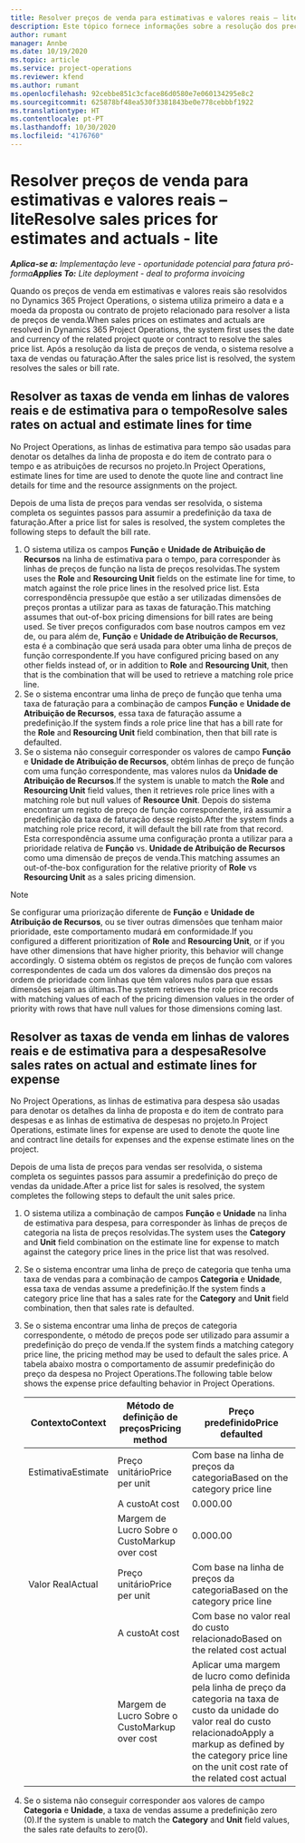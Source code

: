 ```yaml
---
title: Resolver preços de venda para estimativas e valores reais – lite
description: Este tópico fornece informações sobre a resolução dos preços de venda em estimativas e valores reais.
author: rumant
manager: Annbe
ms.date: 10/19/2020
ms.topic: article
ms.service: project-operations
ms.reviewer: kfend
ms.author: rumant
ms.openlocfilehash: 92cebbe851c3cface86d0580e7e060134295e8c2
ms.sourcegitcommit: 625878bf48ea530f3381843be0e778cebbbf1922
ms.translationtype: HT
ms.contentlocale: pt-PT
ms.lasthandoff: 10/30/2020
ms.locfileid: "4176760"
---
```

# <a name="resolve-sales-prices-for-estimates-and-actuals---lite"></a><span data-ttu-id="5d657-103">Resolver preços de venda para estimativas e valores reais – lite</span><span class="sxs-lookup"><span data-stu-id="5d657-103">Resolve sales prices for estimates and actuals - lite</span></span>

<span data-ttu-id="5d657-104">_**Aplica-se a:** Implementação leve - oportunidade potencial para fatura pró-forma_</span><span class="sxs-lookup"><span data-stu-id="5d657-104">_**Applies To:** Lite deployment - deal to proforma invoicing_</span></span>

<span data-ttu-id="5d657-105">Quando os preços de venda em estimativas e valores reais são resolvidos no Dynamics 365 Project Operations, o sistema utiliza primeiro a data e a moeda da proposta ou contrato de projeto relacionado para resolver a lista de preços de venda.</span><span class="sxs-lookup"><span data-stu-id="5d657-105">When sales prices on estimates and actuals are resolved in Dynamics 365 Project Operations, the system first uses the date and currency of the related project quote or contract to resolve the sales price list.</span></span> <span data-ttu-id="5d657-106">Após a resolução da lista de preços de venda, o sistema resolve a taxa de vendas ou faturação.</span><span class="sxs-lookup"><span data-stu-id="5d657-106">After the sales price list is resolved, the system resolves the sales or bill rate.</span></span>

## <a name="resolve-sales-rates-on-actual-and-estimate-lines-for-time"></a><span data-ttu-id="5d657-107">Resolver as taxas de venda em linhas de valores reais e de estimativa para o tempo</span><span class="sxs-lookup"><span data-stu-id="5d657-107">Resolve sales rates on actual and estimate lines for time</span></span>

<span data-ttu-id="5d657-108">No Project Operations, as linhas de estimativa para tempo são usadas para denotar os detalhes da linha de proposta e do item de contrato para o tempo e as atribuições de recursos no projeto.</span><span class="sxs-lookup"><span data-stu-id="5d657-108">In Project Operations, estimate lines for time are used to denote the quote line and contract line details for time and the resource assignments on the project.</span></span>

<span data-ttu-id="5d657-109">Depois de uma lista de preços para vendas ser resolvida, o sistema completa os seguintes passos para assumir a predefinição da taxa de faturação.</span><span class="sxs-lookup"><span data-stu-id="5d657-109">After a price list for sales is resolved, the system completes the following steps to default the bill rate.</span></span>

1. <span data-ttu-id="5d657-110">O sistema utiliza os campos **Função** e **Unidade de Atribuição de Recursos** na linha de estimativa para o tempo, para corresponder às linhas de preços de função na lista de preços resolvidas.</span><span class="sxs-lookup"><span data-stu-id="5d657-110">The system uses the **Role** and **Resourcing Unit** fields on the estimate line for time, to match against the role price lines in the resolved price list.</span></span> <span data-ttu-id="5d657-111">Esta correspondência pressupõe que estão a ser utilizadas dimensões de preços prontas a utilizar para as taxas de faturação.</span><span class="sxs-lookup"><span data-stu-id="5d657-111">This matching assumes that out-of-box pricing dimensions for bill rates are being used.</span></span> <span data-ttu-id="5d657-112">Se tiver preços configurados com base noutros campos em vez de, ou para além de, **Função** e **Unidade de Atribuição de Recursos**, esta é a combinação que será usada para obter uma linha de preços de função correspondente.</span><span class="sxs-lookup"><span data-stu-id="5d657-112">If you have configured pricing based on any other fields instead of, or in addition to **Role** and **Resourcing Unit**, then that is the combination that will be used to retrieve a matching role price line.</span></span>
2. <span data-ttu-id="5d657-113">Se o sistema encontrar uma linha de preço de função que tenha uma taxa de faturação para a combinação de campos **Função** e **Unidade de Atribuição de Recursos**, essa taxa de faturação assume a predefinição.</span><span class="sxs-lookup"><span data-stu-id="5d657-113">If the system finds a role price line that has a bill rate for the **Role** and **Resourcing Unit** field combination, then that bill rate is defaulted.</span></span>
3. <span data-ttu-id="5d657-114">Se o sistema não conseguir corresponder os valores de campo **Função** e **Unidade de Atribuição de Recursos**, obtém linhas de preço de função com uma função correspondente, mas valores nulos da **Unidade de Atribuição de Recursos**.</span><span class="sxs-lookup"><span data-stu-id="5d657-114">If the system is unable to match the **Role** and **Resourcing Unit** field values, then it retrieves role price lines with a matching role but null values of **Resource Unit**.</span></span> <span data-ttu-id="5d657-115">Depois do sistema encontrar um registo de preço de função correspondente, irá assumir a predefinição da taxa de faturação desse registo.</span><span class="sxs-lookup"><span data-stu-id="5d657-115">After the system finds a matching role price record, it will default the bill rate from that record.</span></span> <span data-ttu-id="5d657-116">Esta correspondência assume uma configuração pronta a utilizar para a prioridade relativa de **Função** vs. **Unidade de Atribuição de Recursos** como uma dimensão de preços de venda.</span><span class="sxs-lookup"><span data-stu-id="5d657-116">This matching assumes an out-of-the-box configuration for the relative priority of **Role** vs **Resourcing Unit** as a sales pricing dimension.</span></span>

> [!NOTE]
> <span data-ttu-id="5d657-117">Se configurar uma priorização diferente de **Função** e **Unidade de Atribuição de Recursos**, ou se tiver outras dimensões que tenham maior prioridade, este comportamento mudará em conformidade.</span><span class="sxs-lookup"><span data-stu-id="5d657-117">If you configured a different prioritization of **Role** and **Resourcing Unit**, or if you have other dimensions that have higher priority, this behavior will change accordingly.</span></span> <span data-ttu-id="5d657-118">O sistema obtém os registos de preços de função com valores correspondentes de cada um dos valores da dimensão dos preços na ordem de prioridade com linhas que têm valores nulos para que essas dimensões sejam as últimas.</span><span class="sxs-lookup"><span data-stu-id="5d657-118">The system retrieves the role price records with matching values of each of the pricing dimension values in the order of priority with rows that have null values for those dimensions coming last.</span></span>

## <a name="resolve-sales-rates-on-actual-and-estimate-lines-for-expense"></a><span data-ttu-id="5d657-119">Resolver as taxas de venda em linhas de valores reais e de estimativa para a despesa</span><span class="sxs-lookup"><span data-stu-id="5d657-119">Resolve sales rates on actual and estimate lines for expense</span></span>

<span data-ttu-id="5d657-120">No Project Operations, as linhas de estimativa para despesa são usadas para denotar os detalhes da linha de proposta e do item de contrato para despesas e as linhas de estimativa de despesas no projeto.</span><span class="sxs-lookup"><span data-stu-id="5d657-120">In Project Operations, estimate lines for expense are used to denote the quote line and contract line details for expenses and the expense estimate lines on the project.</span></span>

<span data-ttu-id="5d657-121">Depois de uma lista de preços para vendas ser resolvida, o sistema completa os seguintes passos para assumir a predefinição do preço de vendas da unidade.</span><span class="sxs-lookup"><span data-stu-id="5d657-121">After a price list for sales is resolved, the system completes the following steps to default the unit sales price.</span></span>

1. <span data-ttu-id="5d657-122">O sistema utiliza a combinação de campos **Função** e **Unidade** na linha de estimativa para despesa, para corresponder às linhas de preços de categoria na lista de preços resolvidas.</span><span class="sxs-lookup"><span data-stu-id="5d657-122">The system uses the **Category** and **Unit** field combination on the estimate line for expense to match against the category price lines in the price list that was resolved.</span></span>
2. <span data-ttu-id="5d657-123">Se o sistema encontrar uma linha de preço de categoria que tenha uma taxa de vendas para a combinação de campos **Categoria** e **Unidade**, essa taxa de vendas assume a predefinição.</span><span class="sxs-lookup"><span data-stu-id="5d657-123">If the system finds a category price line that has a sales rate for the **Category** and **Unit** field combination, then that sales rate is defaulted.</span></span>
3. <span data-ttu-id="5d657-124">Se o sistema encontrar uma linha de preços de categoria correspondente, o método de preços pode ser utilizado para assumir a predefinição do preço de venda.</span><span class="sxs-lookup"><span data-stu-id="5d657-124">If the system finds a matching category price line, the pricing method may be used to default the sales price.</span></span> <span data-ttu-id="5d657-125">A tabela abaixo mostra o comportamento de assumir predefinição do preço da despesa no Project Operations.</span><span class="sxs-lookup"><span data-stu-id="5d657-125">The following table below shows the expense price defaulting behavior in Project Operations.</span></span>

    | <span data-ttu-id="5d657-126">Contexto</span><span class="sxs-lookup"><span data-stu-id="5d657-126">Context</span></span> | <span data-ttu-id="5d657-127">Método de definição de preços</span><span class="sxs-lookup"><span data-stu-id="5d657-127">Pricing method</span></span> | <span data-ttu-id="5d657-128">Preço predefinido</span><span class="sxs-lookup"><span data-stu-id="5d657-128">Price defaulted</span></span> |
    | --- | --- | --- |
    | <span data-ttu-id="5d657-129">Estimativa</span><span class="sxs-lookup"><span data-stu-id="5d657-129">Estimate</span></span> | <span data-ttu-id="5d657-130">Preço unitário</span><span class="sxs-lookup"><span data-stu-id="5d657-130">Price per unit</span></span> | <span data-ttu-id="5d657-131">Com base na linha de preços da categoria</span><span class="sxs-lookup"><span data-stu-id="5d657-131">Based on the category price line</span></span> |
    | &nbsp; | <span data-ttu-id="5d657-132">A custo</span><span class="sxs-lookup"><span data-stu-id="5d657-132">At cost</span></span> | <span data-ttu-id="5d657-133">0.00</span><span class="sxs-lookup"><span data-stu-id="5d657-133">0.00</span></span> |
    | &nbsp; | <span data-ttu-id="5d657-134">Margem de Lucro Sobre o Custo</span><span class="sxs-lookup"><span data-stu-id="5d657-134">Markup over cost</span></span> | <span data-ttu-id="5d657-135">0.00</span><span class="sxs-lookup"><span data-stu-id="5d657-135">0.00</span></span> |
    | <span data-ttu-id="5d657-136">Valor Real</span><span class="sxs-lookup"><span data-stu-id="5d657-136">Actual</span></span> | <span data-ttu-id="5d657-137">Preço unitário</span><span class="sxs-lookup"><span data-stu-id="5d657-137">Price per unit</span></span> | <span data-ttu-id="5d657-138">Com base na linha de preços da categoria</span><span class="sxs-lookup"><span data-stu-id="5d657-138">Based on the category price line</span></span> |
    | &nbsp; | <span data-ttu-id="5d657-139">A custo</span><span class="sxs-lookup"><span data-stu-id="5d657-139">At cost</span></span> | <span data-ttu-id="5d657-140">Com base no valor real do custo relacionado</span><span class="sxs-lookup"><span data-stu-id="5d657-140">Based on the related cost actual</span></span> |
    | &nbsp; | <span data-ttu-id="5d657-141">Margem de Lucro Sobre o Custo</span><span class="sxs-lookup"><span data-stu-id="5d657-141">Markup over cost</span></span> | <span data-ttu-id="5d657-142">Aplicar uma margem de lucro como definida pela linha de preço da categoria na taxa de custo da unidade do valor real do custo relacionado</span><span class="sxs-lookup"><span data-stu-id="5d657-142">Apply a markup as defined by the category price line on the unit cost rate of the related cost actual</span></span> |

4. <span data-ttu-id="5d657-143">Se o sistema não conseguir corresponder aos valores de campo **Categoria** e **Unidade**, a taxa de vendas assume a predefinição zero (0).</span><span class="sxs-lookup"><span data-stu-id="5d657-143">If the system is unable to match the **Category** and **Unit** field values, the sales rate defaults to zero(0).</span></span>
